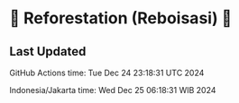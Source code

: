 
# 🌳 Reforestation (Reboisasi) 🌲

## Last Updated

GitHub Actions time: Tue Dec 24 23:18:31 UTC 2024

Indonesia/Jakarta time: Wed Dec 25 06:18:31 WIB 2024
